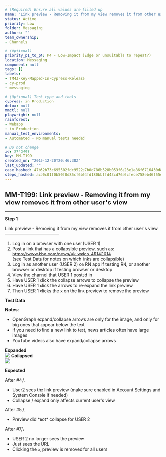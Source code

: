 ```yaml
---
# (Required) Ensure all values are filled up
name: "Link preview - Removing it from my view removes it from other user's view"
status: Active
priority: Low
folder: Messaging
authors: ""
team_ownership: 
- Channels

# (Optional)
priority_p1_to_p4: P4 - Low-Impact (Edge or unsuitable to repeat?)
location: Messaging
component: null
tags: []
labels: 
- TM4J-Key-Mapped-In-Cypress-Release
- cy-prod
- messaging

# (Optional) Test type and tools
cypress: in Production
detox: null
mmctl: null
playwright: null
rainforest: 
- Webapp
- in Production
manual_test_environments: 
- Automated - No manual tests needed

# Do not change
id: 3742408
key: MM-T199
created_on: "2019-12-20T20:46:38Z"
last_updated: ""
case_hashed: 47b32b73c695502fdc9522e7b0d786b528b053f6a23e1a86f6716430d8ba6b90b4a0884dbf478eef63b0139f41c12d05
steps_hashed: acd0c01f0b50f0d85cf6b04fd180bbffd43cd76a6cfece758eb46f55e0f5911e55c024509647dcb25574ed865feeb8ba
---
```


<!-- (Auto-generated) Based on frontmatter's "key" and "name" -->

## MM-T199: Link preview - Removing it from my view removes it from other user's view

---

**Step 1**

Link preview - Removing it from my view removes it from other user's view\
–––––––––––––––––––––––––

1. Log in on a browser with one user (USER 1)
2. Post a link that has a collapsible preview, such as:\
   <https://www.bbc.com/news/uk-wales-45142614>\
   (see Test Data for notes on which links are collapsible)
3. Log in as another user (USER 2) on RN app if testing RN, or another browser or desktop if testing browser or desktop
4. View the channel that USER 1 posted in
5. Have USER 1 click the collapse arrows to collapse the preview
6. Have USER 1 click the arrows to re-expand the link preview
7. Then USER 1 clicks the `x` on the link preview to remove the preview

**Test Data**

**Notes**:

- OpenGraph expand/collapse arrows are only for the image, and only for big ones that appear below the text
- If you need to find a new link to test, news articles often have large images
- YouTube videos also have expand/collapse arrows

**Expanded**\
![](https://smartbear-tm4j-prod-us-west-2-attachment-rich-text.s3.us-west-2.amazonaws.com/embedded-f3277290f945470c4add5d21ef3dc7ca7b74388fc7152bfb6b99ae58c66a95a8-1593437679407-1593437679407.png) **Collapsed**\
![](https://smartbear-tm4j-prod-us-west-2-attachment-rich-text.s3.us-west-2.amazonaws.com/embedded-f3277290f945470c4add5d21ef3dc7ca7b74388fc7152bfb6b99ae58c66a95a8-1593437695213-1593437695213.png)

**Expected**

After #4,\\

- User2 sees the link preview (make sure enabled in Account Settings and System Console if needed)
- Collapse / expand only affects current user's view

After #5,\\

- Preview did \*not\* collapse for USER 2

After #7,\\

- USER 2 no longer sees the preview
- Just sees the URL
- Clicking the `x`, preview is removed for all users
